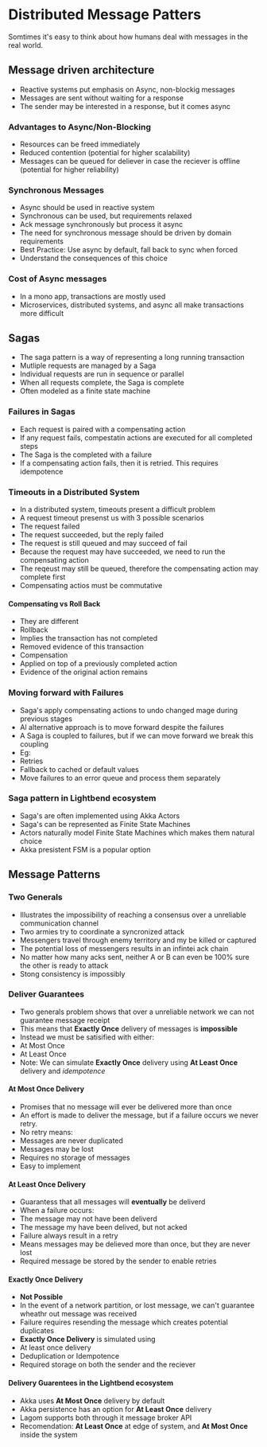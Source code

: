 # Distributed Message Patters

Somtimes it's easy to think about how humans deal with messages in the real world.

## Message driven architecture
- Reactive systems put emphasis on Async, non-blockig messages
- Messages are sent without waiting for a response
- The sender may be interested in a response, but it comes async

### Advantages to Async/Non-Blocking
- Resources can be freed immediately
- Reduced contention (potential for higher scalability)
- Messages can be queued for deliever in case the reciever is offline (potential for higher reliability)

### Synchronous Messages
- Async should be used in reactive system
- Synchronous can be used, but requirements relaxed
 - Ack message synchronously but process it async
- The need for synchronous message should be driven by domain requirements
- Best Practice: Use async by default, fall back to sync when forced
 - Understand the consequences of this choice
 
### Cost of Async messages
- In a mono app, transactions are mostly used
- Microservices, distributed systems, and async all make transactions more difficult

## Sagas
- The saga pattern is a way of representing a long running transaction
- Mutliple requests are managed by a Saga
- Individual requests are run in sequence or parallel
- When all requests complete, the Saga is complete
- Often modeled as a finite state machine

### Failures in Sagas
- Each request is paired with a compensating action
- If any request fails, compestatin actions are executed for all completed steps
- The Saga is the completed with a failure
- If a compensating action fails, then it is retried. This requires idempotence

### Timeouts in a Distributed System
- In a distributed system, timeouts present a difficult problem
- A request timeout presenst us with 3 possible scenarios
 - The request failed
 - The request succeeded, but the reply failed
 - The request is still queued and may succeed of fail
- Because the request may have succeeded, we need to run the compensating action
- The reqeust may still be queued, therefore the compensating action may complete first
 - Compensating actios must be commutative
 
#### Compensating vs Roll Back
- They are different
- Rollback
 - Implies the transaction has not completed
 - Removed evidence of this transaction
- Compensation
 - Applied on top of a previously completed action
 - Evidence of the original action remains
 
### Moving forward with Failures
- Saga's apply compensating actions to undo changed mage during previous stages
- Al alternative approach is to move forward despite the failures
- A Saga is coupled to failures, but if we can move forward we break this coupling
 - Eg: 
  - Retries
  - Fallback to cached or default values
  - Move failures to an error queue and process them separately

### Saga pattern in Lightbend ecosystem
- Saga's are often implemented using Akka Actors
- Saga's can be represented as Finite State Machines
- Actors naturally model Finite State Machines which makes them natural choice
- Akka presistent FSM is a popular option
  
## Message Patterns

### Two Generals
- Illustrates the impossibility of reaching a consensus over a unreliable communication channel
- Two armies try to coordinate a syncronized attack
- Messengers travel through enemy territory and my be killed or captured
- The potential loss of messengers results in an infintei ack chain
- No matter how many acks sent, neither A or B can even be 100% sure the other is ready to attack
- Stong consistency is impossibly

### Deliver Guarantees
- Two generals problem shows that over a unreliable network we can not guarantee message receipt
- This means that **Exactly Once** delivery of messages is **impossible**
- Instead we must be satisified with either:
 - At Most Once
 - At Least Once
- Note: We can simulate **Exactly Once** delivery using **At Least Once** delivery and *idempotence*

#### At Most Once Delivery
- Promises that no message will ever be delivered more than once
- An effort is made to deliver the message, but if a failure occurs we never retry.
- No retry means:
 - Messages are never duplicated
 - Messages may be lost
- Requires no storage of messages
- Easy to implement

#### At Least Once Delivery
- Guarantess that all messages will **eventually** be deliverd
- When a failure occurs:
 - The message may not have been deliverd
 - The message my have been delived, but not acked
- Failure always result in a retry
 - Means messages may be delieved more than once, but they are never lost
- Required message be stored by the sender to enable retries

#### Exactly Once Delivery
- **Not Possible**
 - In the event of a network partition, or lost message, we can't guarantee wheathr out message was received
 - Failure requires resending the message which creates potential duplicates
- **Exactly Once Delivery** is simulated using
 - At least once delivery
 - Deduplication or Idempotence
 - Required storage on both the sender and the reciever
 
#### Delivery Guarentees in the Lightbend ecosystem
- Akka uses **At Most Once** delivery by default
- Akka persistence has an option for **At Least Once** delivery
- Lagom supports both through it message broker API
- Recomendation: **At Least Once** at edge of system, and **At Most Once** inside the system
